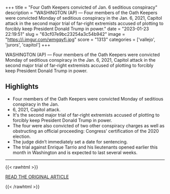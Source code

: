 +++
title = "Four Oath Keepers convicted of Jan. 6 seditious conspiracy"
description = "WASHINGTON (AP) — Four members of the Oath Keepers were convicted Monday of seditious conspiracy in the Jan. 6, 2021, Capitol attack  in the second major trial of far-right extremists accused of plotting to forcibly keep President Donald Trump in power."
date = "2023-01-23 22:19:51"
slug = "63cf07e9bc23254a3c54b942"
image = "https://i.imgur.com/wmgqyfi.jpg"
score = "1313"
categories = ['vallejo', 'jurors', 'capitol']
+++

WASHINGTON (AP) — Four members of the Oath Keepers were convicted Monday of seditious conspiracy in the Jan. 6, 2021, Capitol attack  in the second major trial of far-right extremists accused of plotting to forcibly keep President Donald Trump in power.

## Highlights

- Four members of the Oath Keepers were convicted Monday of seditious conspiracy in the Jan.
- 6, 2021, Capitol attack.
- It's the second major trial of far-right extremists accused of plotting to forcibly keep President Donald Trump in power.
- The four were also convicted of two other conspiracy charges as well as obstructing an official proceeding: Congress’ certification of the 2020 election.
- The judge didn’t immediately set a date for sentencing.
- The trial against Enrique Tarrio and his lieutenants opened earlier this month in Washington and is expected to last several weeks.

---

{{< rawhtml >}}
  <p class="article-category">
    <a target="_blank" href="https://apnews.com/article/oath-keepers-seditious-conspiracy-conviction-2b9fb724c9839524d00ee389959e0e62">READ THE ORIGINAL ARTICLE</a>
  </p>
{{< /rawhtml >}}
